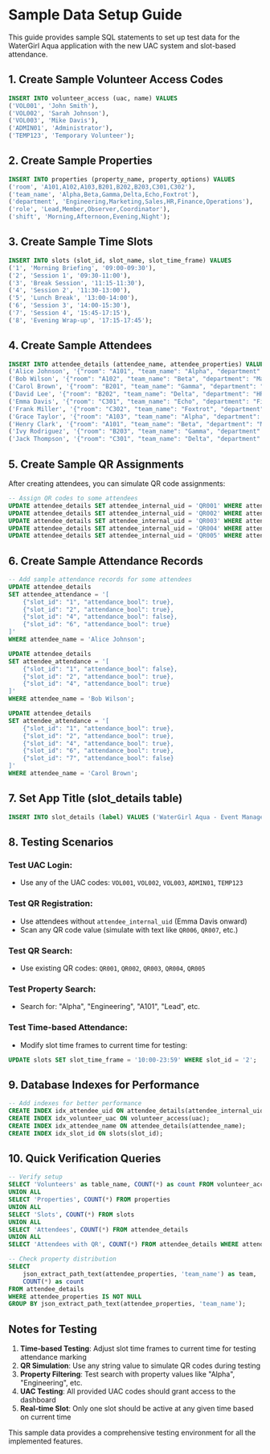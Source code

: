 # Sample Data Setup Guide

This guide provides sample SQL statements to set up test data for the WaterGirl Aqua application with the new UAC system and slot-based attendance.

## 1. Create Sample Volunteer Access Codes

```sql
INSERT INTO volunteer_access (uac, name) VALUES
('VOL001', 'John Smith'),
('VOL002', 'Sarah Johnson'),
('VOL003', 'Mike Davis'),
('ADMIN01', 'Administrator'),
('TEMP123', 'Temporary Volunteer');
```

## 2. Create Sample Properties

```sql
INSERT INTO properties (property_name, property_options) VALUES
('room', 'A101,A102,A103,B201,B202,B203,C301,C302'),
('team_name', 'Alpha,Beta,Gamma,Delta,Echo,Foxtrot'),
('department', 'Engineering,Marketing,Sales,HR,Finance,Operations'),
('role', 'Lead,Member,Observer,Coordinator'),
('shift', 'Morning,Afternoon,Evening,Night');
```

## 3. Create Sample Time Slots

```sql
INSERT INTO slots (slot_id, slot_name, slot_time_frame) VALUES
('1', 'Morning Briefing', '09:00-09:30'),
('2', 'Session 1', '09:30-11:00'),
('3', 'Break Session', '11:15-11:30'),
('4', 'Session 2', '11:30-13:00'),
('5', 'Lunch Break', '13:00-14:00'),
('6', 'Session 3', '14:00-15:30'),
('7', 'Session 4', '15:45-17:15'),
('8', 'Evening Wrap-up', '17:15-17:45');
```

## 4. Create Sample Attendees

```sql
INSERT INTO attendee_details (attendee_name, attendee_properties) VALUES
('Alice Johnson', '{"room": "A101", "team_name": "Alpha", "department": "Engineering", "role": "Lead"}'),
('Bob Wilson', '{"room": "A102", "team_name": "Beta", "department": "Marketing", "role": "Member"}'),
('Carol Brown', '{"room": "B201", "team_name": "Gamma", "department": "Sales", "role": "Coordinator"}'),
('David Lee', '{"room": "B202", "team_name": "Delta", "department": "HR", "role": "Observer"}'),
('Emma Davis', '{"room": "C301", "team_name": "Echo", "department": "Finance", "role": "Lead"}'),
('Frank Miller', '{"room": "C302", "team_name": "Foxtrot", "department": "Operations", "role": "Member"}'),
('Grace Taylor', '{"room": "A103", "team_name": "Alpha", "department": "Engineering", "role": "Member"}'),
('Henry Clark', '{"room": "A101", "team_name": "Beta", "department": "Marketing", "role": "Member"}'),
('Ivy Rodriguez', '{"room": "B203", "team_name": "Gamma", "department": "Sales", "role": "Lead"}'),
('Jack Thompson', '{"room": "C301", "team_name": "Delta", "department": "HR", "role": "Member"}');
```

## 5. Create Sample QR Assignments

After creating attendees, you can simulate QR code assignments:

```sql
-- Assign QR codes to some attendees
UPDATE attendee_details SET attendee_internal_uid = 'QR001' WHERE attendee_name = 'Alice Johnson';
UPDATE attendee_details SET attendee_internal_uid = 'QR002' WHERE attendee_name = 'Bob Wilson';
UPDATE attendee_details SET attendee_internal_uid = 'QR003' WHERE attendee_name = 'Carol Brown';
UPDATE attendee_details SET attendee_internal_uid = 'QR004' WHERE attendee_name = 'David Lee';
UPDATE attendee_details SET attendee_internal_uid = 'QR005' WHERE attendee_name = 'Emma Davis';
```

## 6. Create Sample Attendance Records

```sql
-- Add sample attendance records for some attendees
UPDATE attendee_details 
SET attendee_attendance = '[
    {"slot_id": "1", "attendance_bool": true},
    {"slot_id": "2", "attendance_bool": true},
    {"slot_id": "4", "attendance_bool": false},
    {"slot_id": "6", "attendance_bool": true}
]'
WHERE attendee_name = 'Alice Johnson';

UPDATE attendee_details 
SET attendee_attendance = '[
    {"slot_id": "1", "attendance_bool": false},
    {"slot_id": "2", "attendance_bool": true},
    {"slot_id": "4", "attendance_bool": true}
]'
WHERE attendee_name = 'Bob Wilson';

UPDATE attendee_details 
SET attendee_attendance = '[
    {"slot_id": "1", "attendance_bool": true},
    {"slot_id": "2", "attendance_bool": true},
    {"slot_id": "4", "attendance_bool": true},
    {"slot_id": "6", "attendance_bool": true},
    {"slot_id": "7", "attendance_bool": false}
]'
WHERE attendee_name = 'Carol Brown';
```

## 7. Set App Title (slot_details table)

```sql
INSERT INTO slot_details (label) VALUES ('WaterGirl Aqua - Event Management');
```

## 8. Testing Scenarios

### Test UAC Login:
- Use any of the UAC codes: `VOL001`, `VOL002`, `VOL003`, `ADMIN01`, `TEMP123`

### Test QR Registration:
- Use attendees without `attendee_internal_uid` (Emma Davis onward)
- Scan any QR code value (simulate with text like `QR006`, `QR007`, etc.)

### Test QR Search:
- Use existing QR codes: `QR001`, `QR002`, `QR003`, `QR004`, `QR005`

### Test Property Search:
- Search for: "Alpha", "Engineering", "A101", "Lead", etc.

### Test Time-based Attendance:
- Modify slot time frames to current time for testing:
```sql
UPDATE slots SET slot_time_frame = '10:00-23:59' WHERE slot_id = '2';
```

## 9. Database Indexes for Performance

```sql
-- Add indexes for better performance
CREATE INDEX idx_attendee_uid ON attendee_details(attendee_internal_uid);
CREATE INDEX idx_volunteer_uac ON volunteer_access(uac);
CREATE INDEX idx_attendee_name ON attendee_details(attendee_name);
CREATE INDEX idx_slot_id ON slots(slot_id);
```

## 10. Quick Verification Queries

```sql
-- Verify setup
SELECT 'Volunteers' as table_name, COUNT(*) as count FROM volunteer_access
UNION ALL
SELECT 'Properties', COUNT(*) FROM properties
UNION ALL
SELECT 'Slots', COUNT(*) FROM slots
UNION ALL
SELECT 'Attendees', COUNT(*) FROM attendee_details
UNION ALL
SELECT 'Attendees with QR', COUNT(*) FROM attendee_details WHERE attendee_internal_uid IS NOT NULL;

-- Check property distribution
SELECT 
    json_extract_path_text(attendee_properties, 'team_name') as team,
    COUNT(*) as count
FROM attendee_details 
WHERE attendee_properties IS NOT NULL
GROUP BY json_extract_path_text(attendee_properties, 'team_name');
```

## Notes for Testing

1. **Time-based Testing**: Adjust slot time frames to current time for testing attendance marking
2. **QR Simulation**: Use any string value to simulate QR codes during testing
3. **Property Filtering**: Test search with property values like "Alpha", "Engineering", etc.
4. **UAC Testing**: All provided UAC codes should grant access to the dashboard
5. **Real-time Slot**: Only one slot should be active at any given time based on current time

This sample data provides a comprehensive testing environment for all the implemented features.
